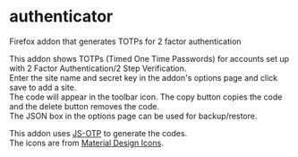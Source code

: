 # authenticator
Firefox addon that generates TOTPs for 2 factor authentication

This addon shows TOTPs (Timed One Time Passwords) for accounts set up with 2 Factor Authentication/2 Step Verification.  
Enter the site name and secret key in the addon's options page and click save to add a site.  
The code will appear in the toolbar icon. The copy button copies the code and the delete button removes the code.  
The JSON box in the options page can be used for backup/restore.

This addon uses [JS-OTP](https://github.com/jiangts/JS-OTP/) to generate the codes.  
The icons are from [Material Design Icons](https://materialdesignicons.com/).
